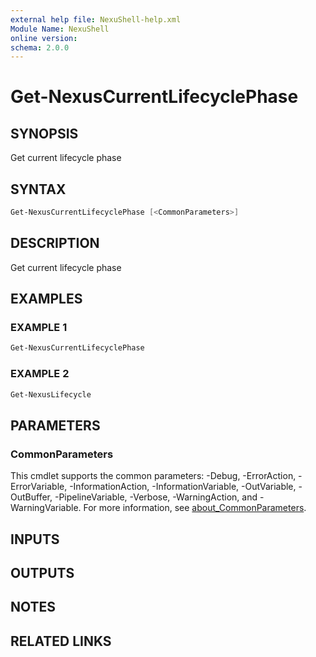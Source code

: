 ```yaml
---
external help file: NexuShell-help.xml
Module Name: NexuShell
online version:
schema: 2.0.0
---
```


# Get-NexusCurrentLifecyclePhase

## SYNOPSIS

Get current lifecycle phase

## SYNTAX

```powershell
Get-NexusCurrentLifecyclePhase [<CommonParameters>]
```

## DESCRIPTION

Get current lifecycle phase

## EXAMPLES

### EXAMPLE 1

```powershell
Get-NexusCurrentLifecyclePhase
```

### EXAMPLE 2

```powershell
Get-NexusLifecycle
```

## PARAMETERS

### CommonParameters

This cmdlet supports the common parameters: -Debug, -ErrorAction, -ErrorVariable, -InformationAction, -InformationVariable, -OutVariable, -OutBuffer, -PipelineVariable, -Verbose, -WarningAction, and -WarningVariable. For more information, see [about_CommonParameters](http://go.microsoft.com/fwlink/?LinkID=113216).

## INPUTS

## OUTPUTS

## NOTES

## RELATED LINKS
